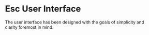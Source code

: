 # Esc User Interface #

The user interface has been designed with the goals of simplicity and clarity foremost in mind.